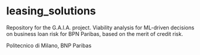 # leasing_solutions
Repository for the G.A.I.A. project. Viability analysis for ML-driven decisions on business loan risk for BPN Paribas, based on the merit of credit risk.

Politecnico di Milano, BNP Paribas
